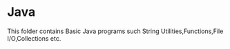 # Java
This folder contains Basic Java programs such String Utilities,Functions,File I/O,Collections etc.
